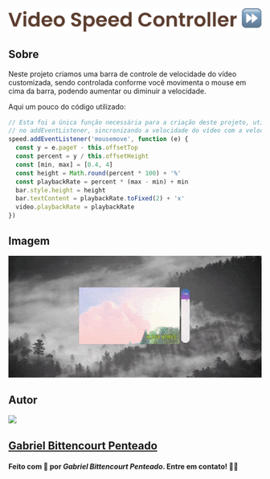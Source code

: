 <div align="center">
  <img src=".github/../../.github/Day24-img/title-day24.svg">
</div>

## Sobre
Neste projeto criamos uma barra de controle de velocidade do vídeo customizada, sendo controlada conforme você movimenta o mouse em cima da barra, podendo aumentar ou diminuir a velocidade.

Aqui um pouco do código utilizado:
```javascript
// Esta foi a única função necessária para a criação deste projeto, utilizando uma função direto
// no addEventListener, sincronizando a velocidade do vídeo com a velocidade da barra de controle
speed.addEventListener('mousemove', function (e) {
  const y = e.pageY - this.offsetTop
  const percent = y / this.offsetHeight
  const [min, max] = [0.4, 4]
  const height = Math.round(percent * 100) + '%'
  const playbackRate = percent * (max - min) + min
  bar.style.height = height
  bar.textContent = playbackRate.toFixed(2) + 'x'
  video.playbackRate = playbackRate
})
```

## Imagem
<div align="center">
  <img src=".github/../../.github/Day24-img/day24.gif" width="800">
</div>

## Autor
<img src="https://unavatar.now.sh/github/gabrlcj" width="175" />

## [Gabriel Bittencourt Penteado](https://www.linkedin.com/in/gabriel-bittencourt-penteado/)

#### Feito com 🤎 por *Gabriel Bittencourt Penteado*. Entre em contato! 👋🏽